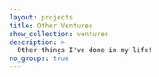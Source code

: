 ```yaml
---
layout: projects
title: Other Ventures
show_collection: ventures
description: >
  Other things I've done in my life!
no_groups: true
---
```

